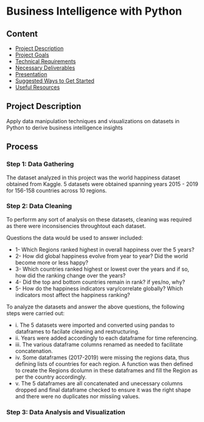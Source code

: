 # Business Intelligence with Python

## Content
- [Project Description](#project-description)
- [Project Goals](#project-goals)
- [Technical Requirements](#technical-requirements)
- [Necessary Deliverables](#necessary-deliverables)
- [Presentation](#presentation)
- [Suggested Ways to Get Started](#suggested-ways-to-get-started)
- [Useful Resources](#useful-resources)

## Project Description

Apply data manipulation techniques and visualizations on datasets in Python to derive business intelligence insights

## Process

### Step 1: Data Gathering

The dataset analyzed in this project was the world happiness dataset obtained from Kaggle. 5 datasets were obtained spanning years 2015 - 2019 for 156-158 countries across 10 regions.

### Step 2: Data Cleaning

To perforrm any sort of analysis on these datasets, cleaning was required as there were inconsisencies throughtout each dataset.

Questions the data would be used to answer included:

  - 1- Which Regions ranked highest in overall happiness over the 5 years?<br/>
  - 2- How did global happiness evolve from year to year? Did the world become more or less happy?<br/>
  - 3- Which countries ranked highest or lowest over the years and if so, how did the ranking change over the years?<br/>
  - 4- Did the top and bottom countries remain in rank? if yes/no, why?<br/>
  - 5- How do the happiness indicators vary/correlate globally? Which indicators most affect the happiness ranking?<br/>

To analyze the datasets and answer the above questions, the following steps were carried out:

  - i.    The 5 datasets were imported and converted using pandas to dataframes to facilate cleaning and restructuring.<br/>
  - ii.   Years were added accordingly to each dataframe for time referencing.<br/>
  - iii.  The various dataframe columns renamed as needed to facilitate concatenation.<br/>
  - iv.   Some dataframes (2017-2019) were missing the regions data, thus defining lists of countries for each region. A function was then defined to create the Regions dcolumn in these dataframes and fill the Region as per the country accordingly.<br/>
  - v.    The 5 dataframes are all concatenated and unecessary columns dropped and final dataframe checked to ensure it was the right shape and there were no duplicates nor missiing values.<br/>

### Step 3: Data Analysis and Visualization





